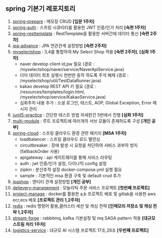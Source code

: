 ## spring 기본기 레포지토리

1. [spring-prepare](spring-prepare) : 메모장 CRUD **[입문 1주차]**
2. [spring-auth](spring-auth) : 스프링 시큐리티를 활용한 JWT 인증/인가 처리 **[숙련 1주차]**
3. [spring-resttemplate](spring-resttemplate) : RestTemplate을 활용한 서버간에 데이터 통신 **[숙련 2주차]**
4. [jpa-advance](jpa-advance) : JPA 연관관계 설정방법 **[숙련 2주차]**
5. [myselectshop](myselectshop) : 3,4를 통합하여 My Select Shop 적용 **[숙련 2주차]**, **[심화 1주차]**
   - naver develop client id,pw 필요 (경로 : /myselectshop/naver/service/NaverApiService.java)
   - 더미 데이터 최초 실행시 한번만 동작 하도록 주석 해제 (경로 : /myselectshop/util/TestDataRunner.java)
   - kakao develop REST API 키 필요 (경로 : /resources/templates/login.html, /myselectshop/service/KakaoService.java) 
   - 심화주차 내용 추가 : 소셜 로그인, 테스트, AOP, Global Exception, Error 메시지 관리
6. [junit5-practice](junit5-practice) : 간단한 테스트 방법 자세한건 5번에서 진행 **[심화 1주차]**
7. [multi-module](multi-module) : 루트 프로젝트에 여러개의 서브 모듈이 존재하도록 구성 **[개인 공부]**
8. [spring-cloud](spring-cloud) : 스프링 클라우드 환경 관련 패키지 **[MSA 1주차]**
   - loadbalancer : 스프링 클라우드 로드 밸런싱
   - circuitbreaker : 장애 발생 시 요청을 차단하여 서비스 과부하 방지(fallbackOrder 사용)
   - apigateway : api 게이트웨이를 통해 서비스 라우팅
   - auth : jwt 인증/인가 설정, 다이나믹 config 설정
   - zipkin : 분산추적 설정 docker-compose.yml 실행 필요
   - sample : 기본적인 msa 환경 구축 및 default crud 추가
9. [jpashop](jpashop) : 엔티티 관계 설정방법 **[개인 공부]**
10. [delievery-management](delievery-management) : 모놀리틱 주문 서비스 프로젝트 **[첫번째 프로젝트]**
11. [project-manage](project-manage) : docker를 활용한 a,b 프로젝트 배포 및 gitlab을 사용한 aws ecr,ecs 배포 **[프로젝트 관리 1,2주차]**
12. [redis](redis) : redis 명령어 활용,클러스터 세션 및 캐싱 전략 **[인메모리 저장소 및 캐싱 전략 1,2주차]**
13. [stream-forge](stream-forge) : rabbitmq, kafka 기본설정 및 mq SAGA pattern 적용 **[대규모 스트림 처리 1주차]**
14. [logistics-service](logistics-service) : 대규모 AI 시스템 프로젝트 17조,26조 **[두번째 프로젝트]**


